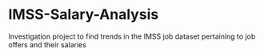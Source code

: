 # IMSS-Salary-Analysis
Investigation project to find trends in the IMSS job dataset pertaining to job offers and their salaries
